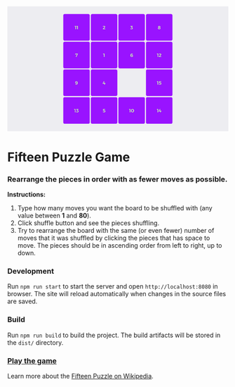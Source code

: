 [![Fifteen Puzzle Game](src/assets/fifteen-puzzle-game.png)](https://ofcode.com.br/projects/fifteen-puzzle-game/)

Fifteen Puzzle Game
===================

### Rearrange the pieces in order with as fewer moves as possible.

**Instructions:**
1. Type how many moves you want the board to be shuffled with (any value between **1** and **80**).
2. Click shuffle button and see the pieces shuffling.
3. Try to rearrange the board with the same (or even fewer) number of moves that it was shuffled by clicking the pieces that has space to move. The pieces should be in ascending order from left to right, up to down.

### Development

Run `npm run start` to start the server and open `http://localhost:8080` in browser. The site will reload automatically when changes in the source files are saved.

### Build

Run `npm run build` to build the project. The build artifacts will be stored in the `dist/` directory.

### [Play the game](https://ofcode.com.br/projects/fifteen-puzzle-game)

Learn more about the [Fifteen Puzzle on Wikipedia](https://en.wikipedia.org/wiki/15_puzzle).